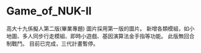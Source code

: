 # Game_of_NUK-II
高大十九係擬人第二版(畢業專題)
圖片採用第一版的圖片。
新增各類模組，如小地圖、多人同步行走模組、即時小遊戲、基因演算法金手指等功能。
此版無回合制戰鬥。
目前已完成，三代計畫暫停。
